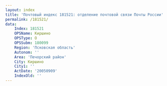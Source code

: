 ```yaml
---
layout: index
title: 'Почтовый индекс 181521: отделение почтовой связи Почты России'
permalink: /181521/
data:
    Index: 181521
    OPSName: Киршино
    OPSType: О
    OPSSubm: 180099
    Region: 'Псковская область'
    Autonom: ''
    Area: 'Печорский район'
    City: Киршино
    City1: ''
    ActDate: '20050909'
    IndexOld: ''
---
```

